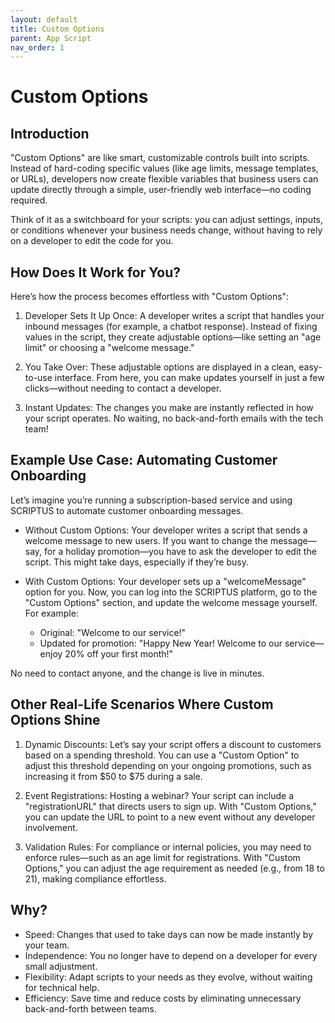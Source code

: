 ```yaml
---
layout: default
title: Custom Options
parent: App Script
nav_order: 1
---
```

# Custom Options

## Introduction
"Custom Options" are like smart, customizable controls built into scripts. Instead of hard-coding specific values (like age limits, message templates, or URLs), developers now create flexible variables that business users can update directly through a simple, user-friendly web interface—no coding required.

Think of it as a switchboard for your scripts: you can adjust settings, inputs, or conditions whenever your business needs change, without having to rely on a developer to edit the code for you.


## How Does It Work for You?

Here’s how the process becomes effortless with "Custom Options":

1. Developer Sets It Up Once: A developer writes a script that handles your inbound messages (for example, a chatbot response). Instead of fixing values in the script, they create adjustable options—like setting an "age limit" or choosing a "welcome message."

2. You Take Over: These adjustable options are displayed in a clean, easy-to-use interface. From here, you can make updates yourself in just a few clicks—without needing to contact a developer.

3. Instant Updates: The changes you make are instantly reflected in how your script operates. No waiting, no back-and-forth emails with the tech team!


## Example Use Case: Automating Customer Onboarding
Let’s imagine you’re running a subscription-based service and using SCRIPTUS to automate customer onboarding messages.

- Without Custom Options: Your developer writes a script that sends a welcome message to new users. If you want to change the message—say, for a holiday promotion—you have to ask the developer to edit the script. This might take days, especially if they’re busy.

- With Custom Options: Your developer sets up a "welcomeMessage" option for you. Now, you can log into the SCRIPTUS platform, go to the "Custom Options" section, and update the welcome message yourself. For example:

    - Original: "Welcome to our service!" 
    - Updated for promotion: "Happy New Year! Welcome to our service—enjoy 20% off your first month!"

No need to contact anyone, and the change is live in minutes.

## Other Real-Life Scenarios Where Custom Options Shine

1. Dynamic Discounts:
Let’s say your script offers a discount to customers based on a spending threshold. You can use a "Custom Option" to adjust this threshold depending on your ongoing promotions, such as increasing it from $50 to $75 during a sale.

2. Event Registrations:
Hosting a webinar? Your script can include a "registrationURL" that directs users to sign up. With "Custom Options," you can update the URL to point to a new event without any developer involvement.

3. Validation Rules:
For compliance or internal policies, you may need to enforce rules—such as an age limit for registrations. With "Custom Options," you can adjust the age requirement as needed (e.g., from 18 to 21), making compliance effortless.


## Why?
- Speed: Changes that used to take days can now be made instantly by your team.
- Independence: You no longer have to depend on a developer for every small adjustment.
- Flexibility: Adapt scripts to your needs as they evolve, without waiting for technical help.
- Efficiency: Save time and reduce costs by eliminating unnecessary back-and-forth between teams.


